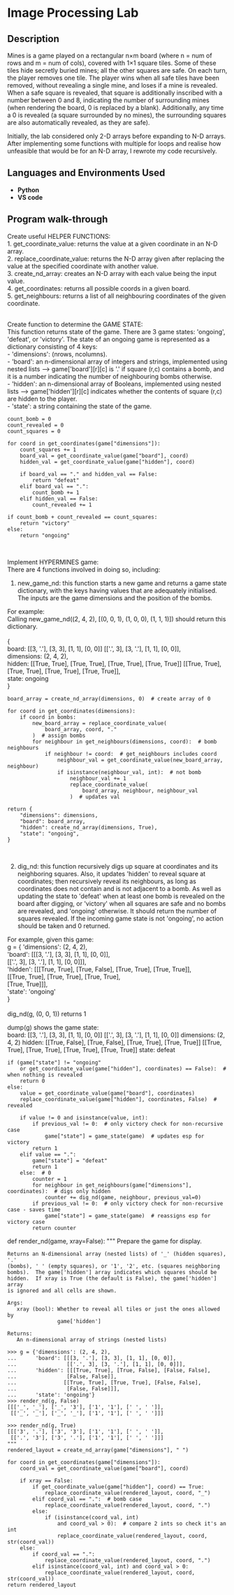 <h1>Image Processing Lab</h1>
<h2>Description</h2>
Mines is a game played on a rectangular n×m board (where n = num of rows and m = num of cols), covered with 1×1 square tiles. Some of these tiles hide secretly buried mines; all the other squares are safe. On each turn, the player removes one tile. The player wins when all safe tiles have been removed, without revealing a single mine, and loses if a mine is revealed. When a safe square is revealed, that square is additionally inscribed with a number between 0 and 8, indicating the number of surrounding mines (when rendering the board, 0 is replaced by a blank). Additionally, any time a 0 is revealed (a square surrounded by no mines), the surrounding squares are also automatically revealed, as they are safe).<br />

Initially, the lab considered only 2-D arrays before expanding to N-D arrays. After implementing some functions with multiple for loops and realise how unfeasible that would be for an N-D array, I rewrote my code recursively.<br />

<h2>Languages and Environments Used</h2>

- <b>Python</b> 
- <b>VS code</b>

<h2>Program walk-through</h2>

<p align="left">
Create useful HELPER FUNCTIONS:<br/>
1. get_coordinate_value: returns the value at a given coordinate in an N-D array.<br/>
2. replace_coordinate_value: returns the N-D array given after replacing the value at the specified coordinate with another value.<br/>
3. create_nd_array: creates an N-D array with each value being the input value.<br/>
4. get_coordinates: returns all possible coords in a given board.<br/>
5. get_neighbours: returns a list of all neighbouring coordinates of the given coordinate.<br/>

<br/>
<p align="left">
Create function to determine the GAME STATE:<br/>
This function returns state of the game. There are 3 game states: 'ongoing', 'defeat', or 'victory'. The state of an ongoing game is represented as a dictionary consisting of 4 keys:<br/>
- 'dimensions': (nrows, ncolumns).<br/>
- 'board': an n-dimensional array of integers and strings, implemented using nested lists --> game['board'][r][c] is '.' if square (r,c) contains a bomb, and it is a number indicating the number of neighbouring bombs otherwise.<br/>
- 'hidden': an n-dimensional array of Booleans, implemented using nested lists --> game['hidden'][r][c] indicates whether the contents of square (r,c) are hidden to the player.<br/>
- 'state': a string containing the state of the game.<br/>

    count_bomb = 0
    count_revealed = 0
    count_squares = 0

    for coord in get_coordinates(game["dimensions"]):
        count_squares += 1
        board_val = get_coordinate_value(game["board"], coord)
        hidden_val = get_coordinate_value(game["hidden"], coord)

        if board_val == "." and hidden_val == False:
            return "defeat"
        elif board_val == ".":
            count_bomb += 1
        elif hidden_val == False:
            count_revealed += 1

    if count_bomb + count_revealed == count_squares:
        return "victory"
    else:
        return "ongoing"

<br/>
<p align="left">
Implement HYPERMINES game:<br/>
There are 4 functions involved in doing so, including: <br/>

1. new_game_nd: this function starts a new game and returns a game state dictionary, with the keys having values that are adequately initialised. The inputs are the game dimensions and the position of the bombs. <br/>

For example: <br/>
Calling new_game_nd((2, 4, 2), [(0, 0, 1), (1, 0, 0), (1, 1, 1)]) should return this dictionary.<br/>
<br/>
{<br/>
board: [[3, '.'], [3, 3], [1, 1], [0, 0]]
        [['.', 3], [3, '.'], [1, 1], [0, 0]],<br/>
dimensions: (2, 4, 2),<br/>
hidden: [[True, True], [True, True], [True, True], [True, True]]
        [[True, True], [True, True], [True, True], [True, True]], <br/>
state: ongoing<br/>
}

    board_array = create_nd_array(dimensions, 0)  # create array of 0

    for coord in get_coordinates(dimensions):
        if coord in bombs:
            new_board_array = replace_coordinate_value(
                board_array, coord, "."
            )  # assign bombs
            for neighbour in get_neighbours(dimensions, coord):  # bomb neighbours
                if neighbour != coord:  # get_neighbours includes coord
                    neighbour_val = get_coordinate_value(new_board_array, neighbour)
                    if isinstance(neighbour_val, int):  # not bomb
                        neighbour_val += 1
                        replace_coordinate_value(
                            board_array, neighbour, neighbour_val
                        )  # updates val

    return {
        "dimensions": dimensions,
        "board": board_array,
        "hidden": create_nd_array(dimensions, True),
        "state": "ongoing",
    }
<br/>

2. dig_nd: this function recursively digs up square at coordinates and its neighboring squares. Also,  it updates 'hidden' to reveal square at coordinates; then recursively reveal its neighbours, as long as coordinates does not contain and is not adjacent to a
bomb. As well as updating the state to 'defeat' when at least one bomb is revealed on the board after digging, or 'victory' when all squares are safe and no bombs are revealed, and 'ongoing' otherwise. It should return the number of squares revealed. If the incoming game state is not 'ongoing', no action should be taken and 0 returned. <br/>

For example, given this game: <br/>
g = {
     'dimensions': (2, 4, 2), <br/>
     'board': [[[3, '.'], [3, 3], [1, 1], [0, 0]],<br/>
               [['.', 3], [3, '.'], [1, 1], [0, 0]]],<br/>
     'hidden': [[[True, True], [True, False], [True, True],
               [True, True]],<br/>
               [[True, True], [True, True], [True, True],<br/>
               [True, True]]],<br/>
     'state': 'ongoing'<br/>
     }<br/>
<br/>
dig_nd(g, (0, 0, 1)) returns 1<br/>

dump(g) shows the game state:<br/>
board:
    [[3, '.'], [3, 3], [1, 1], [0, 0]]
    [['.', 3], [3, '.'], [1, 1], [0, 0]]
dimensions: (2, 4, 2)
hidden:
    [[True, False], [True, False], [True, True], [True, True]]
    [[True, True], [True, True], [True, True], [True, True]]
state: defeat
<br/>
    
    if (game["state"] != "ongoing"
        or get_coordinate_value(game["hidden"], coordinates) == False):  # when nothing is revealed
        return 0
    else:
        value = get_coordinate_value(game["board"], coordinates)
        replace_coordinate_value(game["hidden"], coordinates, False)  # revealed

        if value != 0 and isinstance(value, int):
            if previous_val != 0:  # only victory check for non-recursive case
                game["state"] = game_state(game)  # updates esp for victory
            return 1
        elif value == ".":
            game["state"] = "defeat"
            return 1
        else:  # 0
            counter = 1
            for neighbour in get_neighbours(game["dimensions"], coordinates):  # digs only hidden
                counter += dig_nd(game, neighbour, previous_val=0)
            if previous_val != 0:  # only victory check for non-recursive case - saves time
                game["state"] = game_state(game)  # reassigns esp for victory case
            return counter


def render_nd(game, xray=False):
    """
    Prepare the game for display.

    Returns an N-dimensional array (nested lists) of '_' (hidden squares), '.'
    (bombs), ' ' (empty squares), or '1', '2', etc. (squares neighboring
    bombs).  The game['hidden'] array indicates which squares should be
    hidden.  If xray is True (the default is False), the game['hidden'] array
    is ignored and all cells are shown.

    Args:
       xray (bool): Whether to reveal all tiles or just the ones allowed by
                    game['hidden']

    Returns:
       An n-dimensional array of strings (nested lists)

    >>> g = {'dimensions': (2, 4, 2),
    ...      'board': [[[3, '.'], [3, 3], [1, 1], [0, 0]],
    ...                [['.', 3], [3, '.'], [1, 1], [0, 0]]],
    ...      'hidden': [[[True, True], [True, False], [False, False],
    ...                [False, False]],
    ...               [[True, True], [True, True], [False, False],
    ...                [False, False]]],
    ...      'state': 'ongoing'}
    >>> render_nd(g, False)
    [[['_', '_'], ['_', '3'], ['1', '1'], [' ', ' ']],
     [['_', '_'], ['_', '_'], ['1', '1'], [' ', ' ']]]

    >>> render_nd(g, True)
    [[['3', '.'], ['3', '3'], ['1', '1'], [' ', ' ']],
     [['.', '3'], ['3', '.'], ['1', '1'], [' ', ' ']]]
    """
    rendered_layout = create_nd_array(game["dimensions"], " ")

    for coord in get_coordinates(game["dimensions"]):
        coord_val = get_coordinate_value(game["board"], coord)

        if xray == False:
            if get_coordinate_value(game["hidden"], coord) == True:
                replace_coordinate_value(rendered_layout, coord, "_")
            elif coord_val == ".":  # bomb case
                replace_coordinate_value(rendered_layout, coord, ".")
            else:
                if (isinstance(coord_val, int) 
                    and coord_val > 0):  # compare 2 ints so check it's an int
                    replace_coordinate_value(rendered_layout, coord, str(coord_val))
        else:
            if coord_val == ".":
                replace_coordinate_value(rendered_layout, coord, ".")
            elif isinstance(coord_val, int) and coord_val > 0:
                replace_coordinate_value(rendered_layout, coord, str(coord_val))
    return rendered_layout
